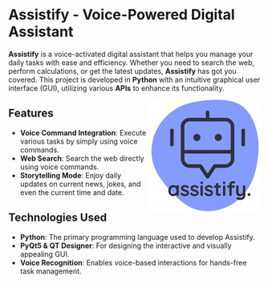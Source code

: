 # Assistify - Voice-Powered Digital Assistant

**Assistify** is a voice-activated digital assistant that helps you manage your daily tasks with ease and efficiency. Whether you need to search the web, perform calculations, or get the latest updates, **Assistify** has got you covered. This project is developed in **Python** with an intuitive graphical user interface (GUI), utilizing various **APIs** to enhance its functionality.


<img src="Assistifypng.png" alt="Image Description" style="float: right; margin: 0 auto;">



## Features

- **Voice Command Integration**: Execute various tasks by simply using voice commands.
- **Web Search**: Search the web directly using voice commands.
- **Storytelling Mode**: Enjoy daily updates on current news, jokes, and even the current time and date.

## Technologies Used

- **Python**: The primary programming language used to develop Assistify.
- **PyQt5 & QT Designer**: For designing the interactive and visually appealing GUI.
- **Voice Recognition**: Enables voice-based interactions for hands-free task management.

